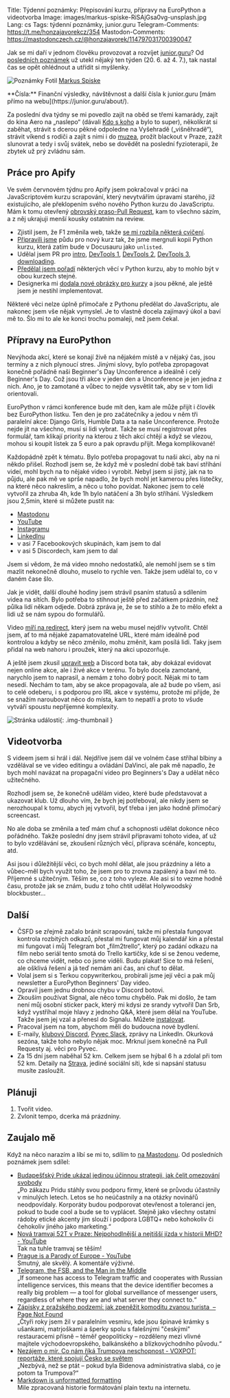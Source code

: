 Title: Týdenní poznámky: Přepisování kurzu, přípravy na EuroPython a videotvorba
Image: images/markus-spiske-RiSAjGsa0vg-unsplash.jpg
Lang: cs
Tags: týdenní poznámky, junior.guru
Telegram-Comments: https://t.me/honzajavorekcz/354
Mastodon-Comments: https://mastodonczech.cz/@honzajavorek/114797031700390047

Jak se mi daří v jednom člověku provozovat a rozvíjet [junior.guru](https://junior.guru/)?
Od [posledních poznámek]({filename}2025-06-20_tydenni-poznamky-krucky-smerem-k-vytvoreni-newsletteru.md) už utekl nějaký ten týden (20. 6. až 4. 7.), tak nastal čas se opět ohlédnout a utřídit si myšlenky.

![Poznámky]({static}/images/markus-spiske-RiSAjGsa0vg-unsplash.jpg)
Fotil [Markus Spiske](https://unsplash.com/@markusspiske)

<div class="alert alert-warning" role="alert" markdown="1">
**Čísla:** Finanční výsledky, návštěvnost a další čísla k junior.guru [mám přímo na webu](https://junior.guru/about/).
</div>

Za poslední dva týdny se mi povedlo zajít na oběd se třemi kamarády, zajít do kina Aero na „naslepo“ (dávali [Kdo s koho](https://www.csfd.cz/film/96170-kdo-s-koho/prehled/) a bylo to super), několikrát si zaběhat, strávit s dcerou pěkné odpoledne na Vyšehradě („višněhradě“), strávit víkend s rodiči a zajít s nimi i do [muzea](https://muzeumfantastickychiluzi.cz/cs/), prožít blackout v Praze, zažít slunovrat a tedy i svůj svátek, nebo se dovědět na poslední fyzioterapii, že zbytek už prý zvládnu sám.

## Práce pro Apify

Ve svém červnovém týdnu pro Apify jsem pokračoval v práci na JavaScriptovém kurzu scrapování, který nevytvářím úpravami starého, již existujícího, ale překlopením svého nového Python kurzu do JavaScriptu. Mám k tomu otevřený [obrovský praso-Pull Request](https://github.com/apify/apify-docs/pull/1584), kam to všechno sázím, a z něj ukrajuji menší kousky ostatním na review.

- Zjistil jsem, že F1 změnila web, takže [se mi rozbila některá cvičení](https://github.com/apify/apify-docs/issues/1648).
- [Připravili jsme](https://github.com/apify/apify-docs/pull/1651) půdu pro nový kurz tak, že jsme mergnuli kopii Python kurzu, která zatím bude v Docusauru jako `unlisted`.
- Udělal jsem PR pro [intro](https://github.com/apify/apify-docs/pull/1653), [DevTools 1](https://github.com/apify/apify-docs/pull/1654), [DevTools 2](https://github.com/apify/apify-docs/pull/1655), [DevTools 3](https://github.com/apify/apify-docs/pull/1656), [downloading](https://github.com/apify/apify-docs/pull/1657).
- [Předělal jsem pořadí](https://github.com/apify/apify-docs/pull/1658) některých věcí v Python kurzu, aby to mohlo být v obou kurzech stejné.
- Designerka mi [dodala nové obrázky pro kurzy](https://github.com/apify/apify-docs/issues/1574#issuecomment-3019583731) a jsou pěkné, ale ještě jsem je nestihl implementovat.

Některé věci nelze úplně přímočaře z Pythonu předělat do JavaScriptu, ale nakonec jsem vše nějak vymyslel. Je to vlastně docela zajímavý úkol a baví mě to. Šlo mi to ale ke konci trochu pomaleji, než jsem čekal.

## Přípravy na EuroPython

Nevýhoda akcí, které se konají živě na nějakém místě a v nějaký čas, jsou termíny a z nich plynoucí stres. Jinými slovy, bylo potřeba zpropagovat konečně pořádně naši Beginner's Day Unconference a ideálně i celý Beginner's Day. Což jsou tři akce v jeden den a Unconference je jen jedna z nich. Ano, je to zamotané a vůbec to nejde vysvětlit tak, aby se v tom lidi orientovali.

EuroPython v rámci konference bude mít den, kam ale může přijít i člověk bez EuroPython lístku. Ten den je pro začátečníky a jedou v něm tři paralelní akce: Django Girls, Humble Data a ta naše Unconference. Protože nejde jít na všechno, musí si lidi vybrat. Takže se musí registrovat přes formulář, tam klikají priority na kterou z těch akcí chtějí a když se vlezou, mohou si koupit lístek za 5 euro a pak opravdu přijít. Mega komplikované!

Každopádně zpět k tématu. Bylo potřeba propagovat tu naši akci, aby na ni někdo přišel. Rozhodl jsem se, že když mě v poslední době tak baví stříhání videí, mohl bych na to nějaké video i vyrobit. Nebyl jsem si jistý, jak na to půjdu, ale pak mě ve sprše napadlo, že bych mohl jet kamerou přes lístečky, na které něco nakreslím, a něco u toho povídat. Nakonec jsem to celé vytvořil za zhruba 4h, kde 1h bylo natáčení a 3h bylo stříhání. Výsledkem jsou 2,5min, které si můžete pustit na:

- [Mastodonu](https://mastodonczech.cz/@honzajavorek/114750031774858668)
- [YouTube](https://youtube.com/shorts/jqokuIJjgQk)
- [Instagramu](https://www.instagram.com/reel/DLXc3WiMLKh/)
- [LinkedInu](https://www.linkedin.com/feed/update/urn:li:ugcPost:7343994345139695617/)
- v asi 7 Facebookových skupinách, kam jsem to dal
- v asi 5 Discordech, kam jsem to dal

Jsem si vědom, že má video mnoho nedostatků, ale nemohl jsem se s tím mazlit nekonečně dlouho, muselo to rychle ven. Takže jsem udělal to, co v daném čase šlo.

Jak je vidět, další dlouhé hodiny jsem strávil psaním statusů a sdílením videa na sítích. Bylo potřeba to stihnout ještě před začátkem prázdnin, než půlka lidí někam odjede. Dobrá zpráva je, že se to stihlo a že to mělo efekt a lidi už se nám sypou do formulářů.

Video [míří na redirect](https://junior.guru/bd/), který jsem na webu musel nejdřív vytvořit. Chtěl jsem, ať to má nějaké zapamatovatelné URL, které mám ideálně pod kontrolou a kdyby se něco změnilo, mohu změnit, kam posílá lidi. Taky jsem přidal na web nahoru i proužek, který na akci upozorňuje.

A ještě jsem zkusil [upravit web](https://junior.guru/events/53/) a Discord bota tak, aby dokázal evidovat nejen online akce, ale i živé akce v terénu. To bylo docela zamotané, narychlo jsem to naprasil, a nemám z toho dobrý pocit. Nějak mi to tam nesedí. Nechám to tam, aby se akce propagovala, ale až bude po všem, asi to celé odeberu, i s podporou pro IRL akce v systému, protože mi přijde, že se snažím naroubovat něco do místa, kam to nepatří a proto to všude vytváří spoustu nepříjemné komplexity.

![Stránka události]({static}/images/screenshot-2025-07-04-at-22-43-09-beginners-day-unconference-junior-guru-akce.png){: .img-thumbnail }

## Videotvorba

S videem jsem si hrál i dál. Nejdříve jsem dál ve volném čase stříhal blbiny a vzdělával se ve video editingu a ovládání DaVinci, ale pak mě napadlo, že bych mohl navázat na propagační video pro Beginners's Day a udělat něco užitečného.

Rozhodl jsem se, že konečně udělám video, které bude představovat a ukazovat klub. Už dlouho vím, že bych jej potřeboval, ale nikdy jsem se nerozhoupal k tomu, abych jej vytvořil, byť třeba i jen jako hodně přímočarý screencast.

No ale doba se změnila a teď mám chuť a schopnosti udělat dokonce něco pořádného. Takže poslední dny jsem strávil přípravami tohoto videa, ať už to bylo vzdělávání se, zkoušení různých věcí, příprava scénáře, konceptu, atd.

Asi jsou i důležitější věci, co bych mohl dělat, ale jsou prázdniny a léto a vůbec–měl bych využít toho, že jsem pro to zrovna zapálený a baví mě to. Příjemné s užitečným. Těším se, co z toho vyleze. Ale asi si to vezme hodně času, protože jak se znám, budu z toho chtít udělat Holywoodský blockbuster…

## Další

-   ČSFD se zřejmě začalo bránit scrapování, takže mi přestala fungovat kontrola rozbitých odkazů, přestal mi fungovat můj kalendář kin a přestal mi fungovat i můj Telegram bot „film2trello“, který po zadání odkazu na film nebo seriál tento smotá do Trello kartičky, kde si se ženou vedeme, co chceme vidět, nebo co jsme viděli. Budu plakat! Sice to má řešení, ale ošklivá řešení a já teď nemám ani čas, ani chuť to dělat.
-   Volal jsem si s Terkou copywriterkou, probírali jsme její věci a pak můj newsletter a EuroPython Beginners' Day video.
-   Opravil jsem jednu drobnou chybu v Discord botovi.
-   Zkouším používat Signal, ale něco tomu chybělo. Pak mi došlo, že tam není můj osobní sticker pack, který mi kdysi ze srandy vytvořil Dan Srb, když vystříhal moje hlavy z jednoho Q&A, které jsem dělal na YouTube. Takže jsem jej vzal a přenesl do Signalu. Můžete [instalovat](https://signal.art/addstickers/#pack_id=51b35289d5a24f0c4a6afb3e853e0ca3&pack_key=c9e1fac8f906f029e1998533729f721f10d313a056f6eb0cd9fcea047836431a).
-   Pracoval jsem na tom, abychom měli do budoucna nové bydlení.
-   E-maily, [klubový Discord](https://junior.guru/club/), [Pyvec Slack](https://docs.pyvec.org/operations/support.html#sit-kontaktu), zprávy na LinkedIn. Okurková sezóna, takže toho nebylo nějak moc. Mrknul jsem konečně na Pull Requesty aj. věci pro Pyvec.
-   Za 15 dní jsem naběhal 52 km. Celkem jsem se hýbal 6 h a zdolal při tom 52 km.
    Detaily na [Strava](https://www.strava.com/athletes/31242569), jediné sociální síti, kde si napsání statusu musíte zasloužit.

## Plánuji

1.  Tvořit video.
2.  Zvlonit tempo, dcerka má prázdniny.

## Zaujalo mě

Když na něco narazím a líbí se mi to, sdílím to [na Mastodonu](https://mastodonczech.cz/@honzajavorek).
Od posledních poznámek jsem sdílel:

- [Budapešťský Pride ukázal jedinou účinnou strategii, jak čelit omezování svobody](https://denikalarm.cz/2025/07/budapestsky-pride-ukazal-jedinou-ucinnou-strategii-jak-celit-omezovani-svobody/)<br>„Po zákazu Pridu stáhly svou podporu firmy, které se průvodu účastnily v minulých letech. Letos se ho neúčastnily a na otázky novinářů neodpovídaly. Korporáty budou podporovat otevřenost a toleranci jen, pokud to bude cool a bude se to vyplácet. Stejně jako všechny ostatní rádoby etické akcenty jim slouží i podpora LGBTQ+ nebo kohokoliv či čehokoliv jiného jako marketing.“
- [Nová tramvaj 52T v Praze: Nejpohodlnější a nejtišší jízda v historii MHD? - YouTube](https://www.youtube.com/watch?v=dJRxu2RHPyk)<br>Tak na tuhle tramvaj se těším!
- [Prague is a Parody of Europe - YouTube](https://www.youtube.com/watch?v=YZXzgIhFAXk)<br>Smutný, ale skvělý. A komentáře výživné.
- [Telegram, the FSB, and the Man in the Middle](https://www.occrp.org/en/investigation/telegram-the-fsb-and-the-man-in-the-middle)<br>„If someone has access to Telegram traffic and cooperates with Russian intelligence services, this means that the device identifier becomes a really big problem — a tool for global surveillance of messenger users, regardless of where they are and what server they connect to.“
- [Zápisky z pražského podzemí: jak zpeněžit komoditu zvanou turista  – Page Not Found](https://pagenotfound.cz/clanek/zapisky-z-prazskeho-podzemi-jak-zpenezit-komoditu-zvanou-turista)<br>„Čtyři roky jsem žil v paralelním vesmíru, kde jsou špinavé krámky s ušankami, matrjoškami a šperky spolu s falešnými "českými" restauracemi přísně – téměř geopoliticky – rozděleny mezi vlivné majitele východoevropského, balkánského a blízkovýchodního původu.“
- [Nezájem o mír. Co nám říká Trumpova neschopnost - VOXPOT: reportáže, které spojují Česko se světem](https://www.voxpot.cz/nezajem-o-mir-co-nam-rika-trumpova-neschopnost/)<br>„Nezbývá, než se ptát – pokud byla Bidenova administrativa slabá, co je potom ta Trumpova?“
- [Markdown is unformatted formatting](https://buttondown.com/blog/the-markdown-story)<br>Mile zpracovaná historie formátování plain textu na internetu.
